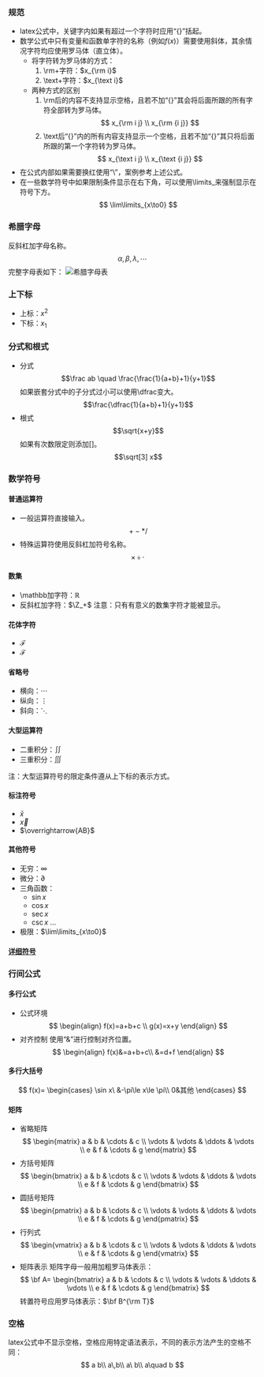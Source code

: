 ### 规范
- latex公式中，关键字内如果有超过一个字符时应用“{}”括起。
- 数学公式中只有变量和函数单字符的名称（例如$f(x)$）需要使用斜体，其余情况字符均应使用罗马体（直立体）。
	- 将字符转为罗马体的方式：
		1. \rm+字符：$x_{\rm i}$
		2. \text+字符：$x_{\text i}$
	- 两种方式的区别
		1. \rm后的内容不支持显示空格，且若不加“{}”其会将后面所跟的所有字符全部转为罗马体。
		 $$
		 x_{\rm i j} \\
		 x_{\rm {i j}}
	$$
		3. \text后“{}”内的所有内容支持显示一个空格，且若不加“{}”其只将后面所跟的第一个字符转为罗马体。
		$$
		x_{\text i j} \\
		x_{\text {i   j}}
		$$
- 在公式内部如果需要换红使用“\\”，案例参考上述公式。
- 在一些数学符号中如果限制条件显示在右下角，可以使用\limits_来强制显示在符号下方。
$$
\lim\limits_{x\to0}
$$
### 希腊字母
反斜杠加字母名称。
$$
\alpha,\beta,\lambda,\cdots
$$
完整字母表如下：
![希腊字母表](https://imgconvert.csdnimg.cn/aHR0cHM6Ly9waWMxLnpoaW1nLmNvbS92Mi1kYTNlNzE3Y2Y2NzA1ODJmYmZiZGRkZWUzMzA3MzUyNF9yLmpwZw?x-oss-process=image/format,png)
### 上下标
- 上标：$x^2$
- 下标：$x_1$
### 分式和根式
- 分式
	$$\frac ab \quad \frac{\frac{1}{a+b}+1}{y+1}$$
	如果嵌套分式中的子分式过小可以使用\dfrac变大。
	$$\frac{\dfrac{1}{a+b}+1}{y+1}$$
- 根式
	$$\sqrt{x+y}$$
	如果有次数限定则添加[]。
	$$\sqrt[3] x$$
### 数学符号
#### 普通运算符
- 一般运算符直接输入。
$$+-*/$$
- 特殊运算符使用反斜杠加符号名称。
 $$
 \times\,
 \div\,
 \cdot\,
 $$
#### 数集
- \mathbb加字符：$\mathbb R$
- 反斜杠加字符：$\Z_+$
注意：只有有意义的数集字符才能被显示。
#### 花体字符
- $\mathcal F$
- $\mathscr F$
#### 省略号
- 横向：$\cdots$
- 纵向：$\vdots$
- 斜向：$\ddots$
#### 大型运算符
- 二重积分：$\iint$
- 三重积分：$\iiint$

注：大型运算符号的限定条件遵从上下标的表示方式。
#### 标注符号
- $\bar x$
- $\vec x$
- $\overrightarrow{AB}$ 
#### 其他符号
- 无穷：$\infty$
- 微分：$\partial$
- 三角函数：
	- $\sin x$
	- $\cos x$
	- $\sec x$
	- $\csc x$
	...
- 极限：$\lim\limits_{x\to0}$
#### [详细符号](https://blog.csdn.net/Changxing_J/article/details/115265901?ops_request_misc=%257B%2522request%255Fid%2522%253A%2522167585164316800211521602%2522%252C%2522scm%2522%253A%252220140713.130102334.pc%255Fall.%2522%257D&request_id=167585164316800211521602&biz_id=0&utm_medium=distribute.pc_search_result.none-task-blog-2~all~first_rank_ecpm_v1~rank_v31_ecpm-2-115265901-null-null.142^v73^insert_down3,201^v4^add_ask,239^v1^control&utm_term=latex%E6%A0%87%E6%B3%A8%E7%AC%A6%E5%8F%B7&spm=1018.2226.3001.4187)
### 行间公式
#### 多行公式
- 公式环境
$$
\begin{align}
f(x)=a+b+c \\
g(x)=x+y
 \end{align}
 $$
- 对齐控制
使用“&”进行控制对齐位置。
$$
\begin{align}
 f(x)&=a+b+c\\
	 &=d+f
 \end{align}
$$
#### 多行大括号
$$
f(x)=
\begin{cases}
\sin x\ &-\pi\le x\le \pi\\
0&其他
\end{cases}
$$
#### 矩阵
- 省略矩阵
$$
\begin{matrix}
a & b & \cdots & c \\
\vdots & \vdots & \ddots & \vdots \\
e & f & \cdots & g
\end{matrix}
$$
- 方括号矩阵
$$
\begin{bmatrix}
a & b & \cdots & c \\
\vdots & \vdots & \ddots & \vdots \\
e & f & \cdots & g
\end{bmatrix}
$$
- 圆括号矩阵
$$
\begin{pmatrix}
a & b & \cdots & c \\
\vdots & \vdots & \ddots & \vdots \\
e & f & \cdots & g
\end{pmatrix}
$$
- 行列式
$$
\begin{vmatrix}
a & b & \cdots & c \\
\vdots & \vdots & \ddots & \vdots \\
e & f & \cdots & g
\end{vmatrix}
$$
- 矩阵表示
矩阵字母一般用加粗罗马体表示：
$$
\bf A=
\begin{bmatrix}
a & b & \cdots & c \\
\vdots & \vdots & \ddots & \vdots \\
e & f & \cdots & g
\end{bmatrix}
$$
转置符号应用罗马体表示：$\bf B^{\rm T}$

### 空格
latex公式中不显示空格，空格应用特定语法表示，不同的表示方法产生的空格不同：
$$
a b\\
a\,b\\
a\ b\\
a\quad b
$$ 
<!--stackedit_data:
eyJoaXN0b3J5IjpbLTE1OTg0NDE5NDJdfQ==
-->